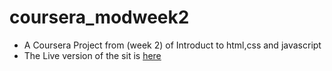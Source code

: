 # coursera_modweek2
- A Coursera Project from (week 2) of Introduct to html,css and javascript
- The Live version of the sit is [here](https://waqasra2022skipq.github.io/coursera_modweek2/)
